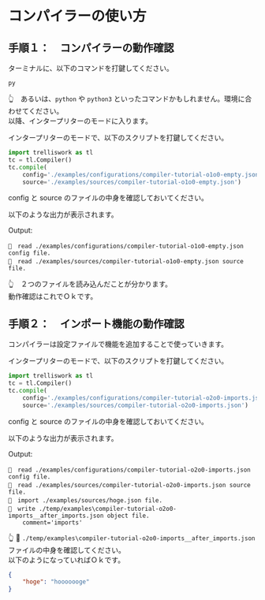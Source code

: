 # コンパイラーの使い方


## 手順１：　コンパイラーの動作確認

ターミナルに、以下のコマンドを打鍵してください。

```shell
py
```

👆　あるいは、`python` や `python3` といったコマンドかもしれません。環境に合わせてください。  
以降、インタープリターのモードに入ります。  

インタープリターのモードで、以下のスクリプトを打鍵してください。  

```py
import trelliswork as tl
tc = tl.Compiler()
tc.compile(
    config='./examples/configurations/compiler-tutorial-o1o0-empty.json',
    source='./examples/sources/compiler-tutorial-o1o0-empty.json')
```

config と source のファイルの中身を確認しておいてください。  

以下のような出力が表示されます。  

Output:  

```plaintext
🔧　read ./examples/configurations/compiler-tutorial-o1o0-empty.json config file.
🔧　read ./examples/sources/compiler-tutorial-o1o0-empty.json source file.
```

👆　２つのファイルを読み込んだことが分かります。  
動作確認はこれでＯｋです。  


## 手順２：　インポート機能の動作確認

コンパイラーは設定ファイルで機能を追加することで使っていきます。  

インタープリターのモードで、以下のスクリプトを打鍵してください。  

```py
import trelliswork as tl
tc = tl.Compiler()
tc.compile(
    config='./examples/configurations/compiler-tutorial-o2o0-imports.json',
    source='./examples/sources/compiler-tutorial-o2o0-imports.json')
```

config と source のファイルの中身を確認しておいてください。  

以下のような出力が表示されます。  

Output:  

```plaintext
🔧　read ./examples/configurations/compiler-tutorial-o2o0-imports.json config file.
🔧　read ./examples/sources/compiler-tutorial-o2o0-imports.json source file.
🔧　import ./examples/sources/hoge.json file.
🔧　write ./temp/examples\compiler-tutorial-o2o0-imports__after_imports.json object file.
    comment='imports'
```

👆 📄 `./temp/examples\compiler-tutorial-o2o0-imports__after_imports.json` ファイルの中身を確認してください。  
以下のようになっていればＯｋです。  

```json
{
    "hoge": "hooooooge"
}
```
